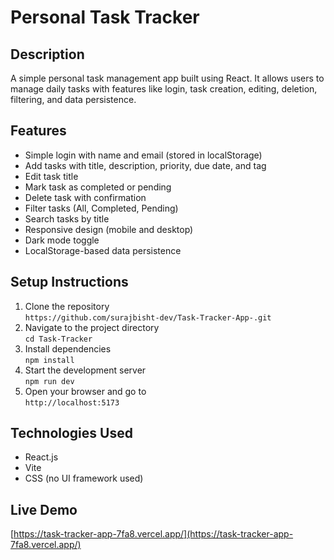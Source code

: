# Personal Task Tracker

## Description
A simple personal task management app built using React. It allows users to manage daily tasks with features like login, task creation, editing, deletion, filtering, and data persistence.

## Features
- Simple login with name and email (stored in localStorage)
- Add tasks with title, description, priority, due date, and tag
- Edit task title
- Mark task as completed or pending
- Delete task with confirmation
- Filter tasks (All, Completed, Pending)
- Search tasks by title
- Responsive design (mobile and desktop)
- Dark mode toggle
- LocalStorage-based data persistence

## Setup Instructions
1. Clone the repository  
   `https://github.com/surajbisht-dev/Task-Tracker-App-.git`
2. Navigate to the project directory  
   `cd Task-Tracker`
3. Install dependencies  
   `npm install`
4. Start the development server  
   `npm run dev`
5. Open your browser and go to  
   `http://localhost:5173`

## Technologies Used
- React.js
- Vite
- CSS (no UI framework used)

## Live Demo
[https://task-tracker-app-7fa8.vercel.app/](https://task-tracker-app-7fa8.vercel.app/)


